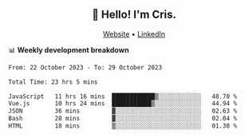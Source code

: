 
<h2 align="center">👋 Hello! I'm Cris.</h2>
<p align="center">
  <a href="https://www.criscunas.dev">Website</a> •
  <a href="https://www.linkedin.com/in/cristophercunas/">LinkedIn</a> 
</p>


📊 **Weekly development breakdown**
<!--START_SECTION:waka-->

```txt
From: 22 October 2023 - To: 29 October 2023

Total Time: 23 hrs 5 mins

JavaScript   11 hrs 16 mins  ████████████▒░░░░░░░░░░░░   48.70 %
Vue.js       10 hrs 24 mins  ███████████▒░░░░░░░░░░░░░   44.94 %
JSON         36 mins         ▓░░░░░░░░░░░░░░░░░░░░░░░░   02.63 %
Bash         28 mins         ▓░░░░░░░░░░░░░░░░░░░░░░░░   02.04 %
HTML         18 mins         ▒░░░░░░░░░░░░░░░░░░░░░░░░   01.30 %
```

<!--END_SECTION:waka-->
